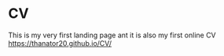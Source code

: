 # CV
This is my very first landing page ant it is also my first online CV
https://thanator20.github.io/CV/
